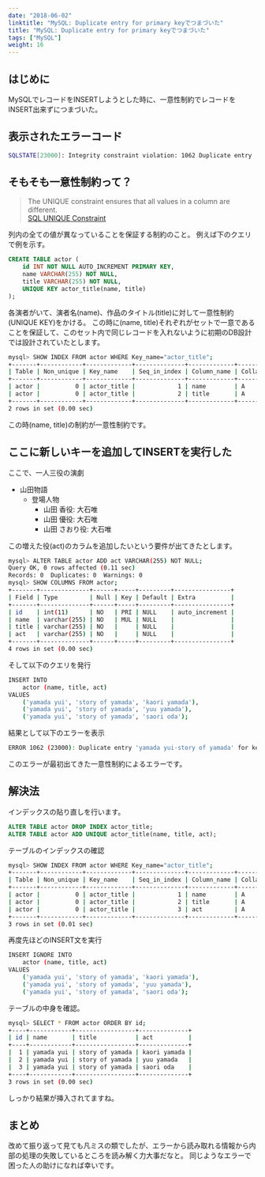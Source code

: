 ```yaml
---
date: "2018-06-02"
linktitle: "MySQL: Duplicate entry for primary keyでつまづいた"
title: "MySQL: Duplicate entry for primary keyでつまづいた"
tags: ["MySQL"]
weight: 16
---
```


## はじめに

MySQLでレコードをINSERTしようとした時に、一意性制約でレコードをINSERT出来ずにつまづいた。

## 表示されたエラーコード

```sh
SQLSTATE[23000]: Integrity constraint violation: 1062 Duplicate entry 'x x xxxx' for key 'unique-key-name'
```

## そもそも一意性制約って？

> The UNIQUE constraint ensures that all values in a column are different.  
> [SQL UNIQUE Constraint](https://www.w3schools.com/sql/sql_unique.asp)

列内の全ての値が異なっていることを保証する制約のこと。
例えば下のクエリで例を示す。
```sql
CREATE TABLE actor (
    id INT NOT NULL AUTO_INCREMENT PRIMARY KEY,
    name VARCHAR(255) NOT NULL,
    title VARCHAR(255) NOT NULL,
    UNIQUE KEY actor_title(name, title)
);
```
各演者がいて、演者名(name)、作品のタイトル(title)に対して一意性制約(UNIQUE KEY)をかける。
この時に(name, title)それぞれがセットで一意であることを保証して、このセット内で同じレコードを入れないように初期のDB設計では設計されていたとします。
```sh
mysql> SHOW INDEX FROM actor WHERE Key_name="actor_title";
+-------+------------+-------------+--------------+-------------+-----------+-------------+----------+--------+------+------------+---------+---------------+---------+
| Table | Non_unique | Key_name    | Seq_in_index | Column_name | Collation | Cardinality | Sub_part | Packed | Null | Index_type | Comment | Index_comment | Visible |
+-------+------------+-------------+--------------+-------------+-----------+-------------+----------+--------+------+------------+---------+---------------+---------+
| actor |          0 | actor_title |            1 | name        | A         |           0 |     NULL |   NULL |      | BTREE      |         |               | YES     |
| actor |          0 | actor_title |            2 | title       | A         |           0 |     NULL |   NULL |      | BTREE      |         |               | YES     |
+-------+------------+-------------+--------------+-------------+-----------+-------------+----------+--------+------+------------+---------+---------------+---------+
2 rows in set (0.00 sec)
```
この時(name, title)の制約が一意性制約です。

## ここに新しいキーを追加してINSERTを実行した

ここで、一人三役の演劇

 - 山田物語
    - 登場人物
        - 山田 香役: 大石唯
        - 山田 優役: 大石唯
        - 山田 さおり役: 大石唯

この増えた役(act)のカラムを追加したいという要件が出てきたとします。

```sh
mysql> ALTER TABLE actor ADD act VARCHAR(255) NOT NULL;
Query OK, 0 rows affected (0.11 sec)
Records: 0  Duplicates: 0  Warnings: 0
mysql> SHOW COLUMNS FROM actor;
+-------+--------------+------+-----+---------+----------------+
| Field | Type         | Null | Key | Default | Extra          |
+-------+--------------+------+-----+---------+----------------+
| id    | int(11)      | NO   | PRI | NULL    | auto_increment |
| name  | varchar(255) | NO   | MUL | NULL    |                |
| title | varchar(255) | NO   |     | NULL    |                |
| act   | varchar(255) | NO   |     | NULL    |                |
+-------+--------------+------+-----+---------+----------------+
4 rows in set (0.00 sec)
```
そして以下のクエリを発行
```sh
INSERT INTO 
    actor (name, title, act) 
VALUES 
    ('yamada yui', 'story of yamada', 'kaori yamada'),
    ('yamada yui', 'story of yamada', 'yuu yamada'),
    ('yamada yui', 'story of yamada', 'saori oda');
```
結果として以下のエラーを表示

```sh
ERROR 1062 (23000): Duplicate entry 'yamada yui-story of yamada' for key 'actor_title'
```

このエラーが最初出てきた一意性制約によるエラーです。

## 解決法

インデックスの貼り直しを行います。
```SQL
ALTER TABLE actor DROP INDEX actor_title;
ALTER TABLE actor ADD UNIQUE actor_title(name, title, act);
```

テーブルのインデックスの確認
```sh
mysql> SHOW INDEX FROM actor WHERE Key_name="actor_title";
+-------+------------+-------------+--------------+-------------+-----------+-------------+----------+--------+------+------------+---------+---------------+---------+
| Table | Non_unique | Key_name    | Seq_in_index | Column_name | Collation | Cardinality | Sub_part | Packed | Null | Index_type | Comment | Index_comment | Visible |
+-------+------------+-------------+--------------+-------------+-----------+-------------+----------+--------+------+------------+---------+---------------+---------+
| actor |          0 | actor_title |            1 | name        | A         |           0 |     NULL |   NULL |      | BTREE      |         |               | YES     |
| actor |          0 | actor_title |            2 | title       | A         |           0 |     NULL |   NULL |      | BTREE      |         |               | YES     |
| actor |          0 | actor_title |            3 | act         | A         |           0 |     NULL |   NULL |      | BTREE      |         |               | YES     |
+-------+------------+-------------+--------------+-------------+-----------+-------------+----------+--------+------+------------+---------+---------------+---------+
3 rows in set (0.01 sec)
```

再度先ほどのINSERT文を実行
```sh
INSERT IGNORE INTO 
    actor (name, title, act) 
VALUES 
    ('yamada yui', 'story of yamada', 'kaori yamada'),
    ('yamada yui', 'story of yamada', 'yuu yamada'),
    ('yamada yui', 'story of yamada', 'saori oda');
```
テーブルの中身を確認。
```sh
mysql> SELECT * FROM actor ORDER BY id;
+----+------------+-----------------+--------------+
| id | name       | title           | act          |
+----+------------+-----------------+--------------+
|  1 | yamada yui | story of yamada | kaori yamada |
|  2 | yamada yui | story of yamada | yuu yamada   |
|  3 | yamada yui | story of yamada | saori oda    |
+----+------------+-----------------+--------------+
3 rows in set (0.00 sec)
```
しっかり結果が挿入されてますね。

## まとめ

改めて振り返って見ても凡ミスの類でしたが、エラーから読み取れる情報から内部の処理の失敗しているところを読み解く力大事だなと。
同じようなエラーで困った人の助けになれば幸いです。